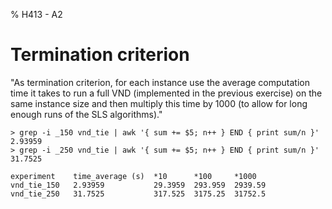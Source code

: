 % H413 - A2

# Termination criterion

"As termination criterion, for each instance use the average computation time it
takes to run a full VND (implemented in the previous exercise) on the same
instance size and then multiply this time by 1000 (to allow for long enough runs
of the SLS algorithms)."

~~~
> grep -i _150 vnd_tie | awk '{ sum += $5; n++ } END { print sum/n }'
2.93959
> grep -i _250 vnd_tie | awk '{ sum += $5; n++ } END { print sum/n }'
31.7525

experiment    time_average (s)  *10      *100     *1000
vnd_tie_150   2.93959           29.3959  293.959  2939.59
vnd_tie_250   31.7525           317.525  3175.25  31752.5
~~~

<!-- TODO test
 - time_average, *10 and *100 with 150*150 instances
 - time_average and *10 with 250*250 instances
 -->

